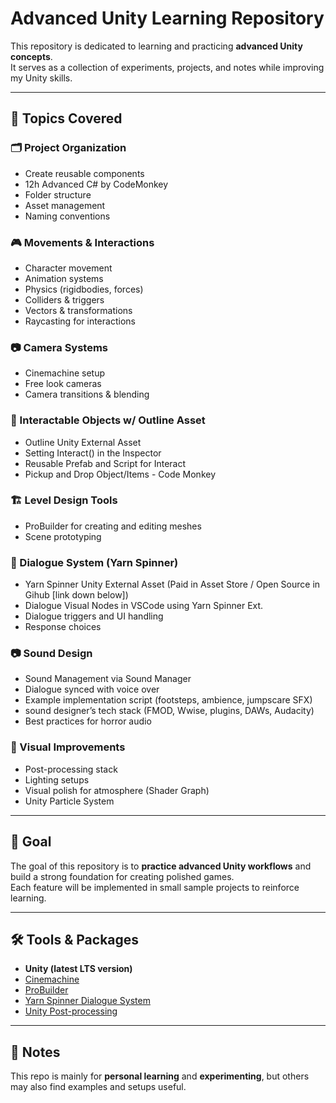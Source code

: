 # Advanced Unity Learning Repository

This repository is dedicated to learning and practicing **advanced Unity concepts**.  
It serves as a collection of experiments, projects, and notes while improving my Unity skills.

---

## 📌 Topics Covered

### 🗂️ Project Organization
- Create reusable components
- 12h Advanced C# by CodeMonkey
- Folder structure
- Asset management
- Naming conventions

### 🎮 Movements & Interactions
- Character movement
- Animation systems
- Physics (rigidbodies, forces)
- Colliders & triggers
- Vectors & transformations
- Raycasting for interactions

### 📷 Camera Systems
- Cinemachine setup
- Free look cameras
- Camera transitions & blending

### 🏀 Interactable Objects w/ Outline Asset
- Outline Unity External Asset
- Setting Interact() in the Inspector
- Reusable Prefab and Script for Interact
- Pickup and Drop Object/Items - Code Monkey

### 🏗️ Level Design Tools
- ProBuilder for creating and editing meshes
- Scene prototyping

### 💬 Dialogue System (Yarn Spinner)
- Yarn Spinner Unity External Asset (Paid in Asset Store / Open Source in Gihub [link down below])
- Dialogue Visual Nodes in VSCode using Yarn Spinner Ext.
- Dialogue triggers and UI handling
- Response choices
  

### 📷 Sound Design
- Sound Management via Sound Manager
- Dialogue synced with voice over
- Example implementation script (footsteps, ambience, jumpscare SFX)
- sound designer’s tech stack (FMOD, Wwise, plugins, DAWs, Audacity)
- Best practices for horror audio

### 🎨 Visual Improvements
- Post-processing stack
- Lighting setups
- Visual polish for atmosphere (Shader Graph)
- Unity Particle System

---

## 🚀 Goal
The goal of this repository is to **practice advanced Unity workflows** and build a strong foundation for creating polished games.  
Each feature will be implemented in small sample projects to reinforce learning.

---

## 🛠️ Tools & Packages
- **Unity (latest LTS version)**
- [Cinemachine](https://docs.unity3d.com/Packages/com.unity.cinemachine@latest)
- [ProBuilder](https://docs.unity3d.com/Packages/com.unity.probuilder@latest)
- [Yarn Spinner Dialogue System](https://github.com/YarnSpinnerTool/YarnSpinner)
- [Unity Post-processing](https://docs.unity3d.com/6000.2/Documentation/Manual/PostProcessingOverview.html)

---

## 📖 Notes
This repo is mainly for **personal learning** and **experimenting**, but others may also find examples and setups useful.
